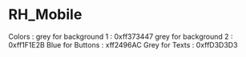 # RH_Mobile
Colors :
grey for background 1 : 0xff373447
grey for background 2 : 0xff1F1E2B
Blue for Buttons : xff2496AC
Grey for Texts : 0xffD3D3D3


